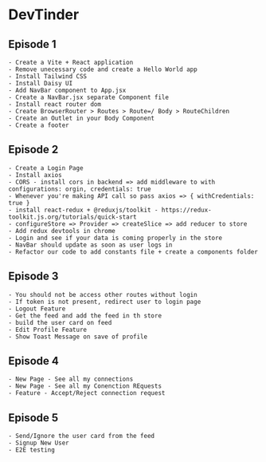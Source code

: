 # DevTinder

## Episode 1

    - Create a Vite + React application
    - Remove unecessary code and create a Hello World app
    - Install Tailwind CSS
    - Install Daisy UI
    - Add NavBar component to App.jsx
    - Create a NavBar.jsx separate Component file
    - Install react router dom
    - Create BrowserRouter > Routes > Route=/ Body > RouteChildren
    - Create an Outlet in your Body Component
    - Create a footer

## Episode 2

    - Create a Login Page
    - Install axios
    - CORS - install cors in backend => add middleware to with configurations: orgin, credentials: true
    - Whenever you're making API call so pass axios => { withCredentials: true }
    - install react-redux + @reduxjs/toolkit - https://redux-toolkit.js.org/tutorials/quick-start
    - configureStore => Provider => createSlice => add reducer to store
    - Add redux devtools in chrome
    - Login and see if your data is coming properly in the store
    - NavBar should update as soon as user logs in
    - Refactor our code to add constants file + create a components folder

## Episode 3

    - You should not be access other routes without login
    - If token is not present, redirect user to login page
    - Logout Feature
    - Get the feed and add the feed in th store
    - build the user card on feed
    - Edit Profile Feature
    - Show Toast Message on save of profile

## Episode 4

    - New Page - See all my connections
    - New Page - See all my Conenction REquests
    - Feature - Accept/Reject connection request

## Episode 5

    - Send/Ignore the user card from the feed
    - Signup New User
    - E2E testing
